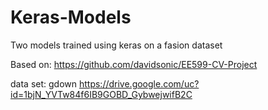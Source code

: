 # Keras-Models
Two models trained using keras on a fasion dataset

Based on: https://github.com/davidsonic/EE599-CV-Project

data set: gdown https://drive.google.com/uc?id=1bjN_YVTw84f6IB9GOBD_GybwejwifB2C
